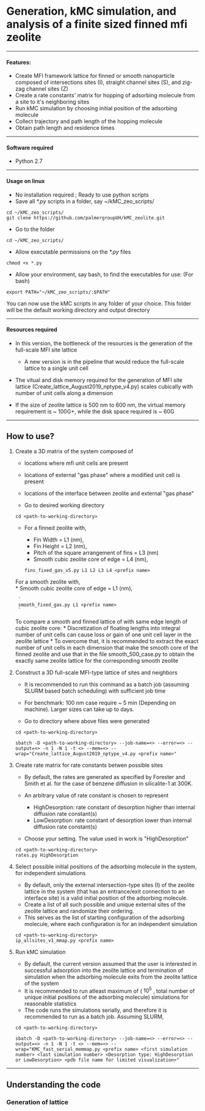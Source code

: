 # Generation, kMC simulation, and analysis of a finite sized finned mfi zeolite
---

#### Features:
- Create MFI framework lattice for finned or smooth nanoparticle composed of intersections sites (I), straight channel sites (S), and zig-zag channel sites (Z)
- Create a rate constants' matrix for hopping of adsorbing molecule from a site to it's neighboring sites
- Run kMC simulation by choosing initial position of the adsorbing molecule
- Collect trajectory and path length of the hopping molecule
- Obtain path length and residence times
---

#### Software required
- Python 2.7
---

#### Usage on linux
- No installation required ; Ready to use python scripts
- Save all *\*.py* scripts in a folder, say ~/kMC_zeo_scripts/  

`
cd ~/kMC_zeo_scripts/  
`  
`
git clone https://github.com/palmergroupUH/kMC_zeolite.git
`


- Go to the folder  

`
cd ~/kMC_zeo_scripts/
`


- Allow executable permissions on the *\*.py* files  

`
chmod +x *.py
`


- Allow your environment, say bash, to find the executables for use: (For bash)  

`
export PATH="~/kMC_zeo_scripts/:$PATH"
`


You can now use the kMC scripts in any folder of your choice. This folder will be the default working directory and output directory

---

#### Resources required
* In this version, the bottleneck of the resources is the generation of the full-scale MFI site lattice

    - A new version is in the pipeline that would reduce the full-scale lattice to a single unit cell

* The vitual and disk memory required for the generation of MFI site lattice (Create_lattice_August2019_nptype_v4.py) scales cubically with number of unit cells along a dimension

* If the size of zeolite lattice is 500 nm to 600 nm, the virtual memory requirement is ~ 100G+, while the disk space required is ~ 60G
---

## How to use? ##
1. Create a 3D matrix of the system composed of

   * locations where mfi unit cells are present
   * locations of external "gas phase" where a modified unit cell is present
   * locations of the interface between zeolite and external "gas phase" 
   
    * Go to desired working directory  

    `
    cd <path-to-working-directory>
    `
    
    * For a finned zeolite with,  
        * Fin Width = L1 (nm),  
        * Fin Height = L2 (nm),  
        * Pitch of the square arrangement of fins = L3 (nm)
        * Smooth cubic zeolite core of edge = L4 (nm),  

        `
        fins_fixed_gas_v5.py L1 L2 L3 L4 <prefix name>
        `

    For a smooth zeolite with,  
        * Smooth cubic zeolite core of edge = L1 (nm),  

        `
        smooth_fixed_gas.py L1 <prefix name>
        `

    To compare a smooth and finned lattice of with same edge length of cubic zeolite core:
        * Discretization of floating lengths into integral number of unit cells can cause loss or gain of one unit cell layer in the zeolite lattice
        * To overcome that, it is recommended to extract the exact number of unit cells in each dimension that make the smooth core of the finned zeolite and use that in the file smooth_500_case.py to obtain the exactly same zeolite lattice for the corresponding smooth zeolite

2. Construct a 3D full-scale MFI-type lattice of sites and neighbors
   * It is recommended to run this command as a batch job (assuming SLURM based batch scheduling) with sufficient job time
   * For benchmark: 100 nm case require ~ 5 min (Depending on machine). Larger sizes can take up to days.
   
   * Go to directory where above files were generated

   `
   cd <path-to-working-directory>
   `

   `
   sbatch -D <path-to-working-directory> --job-name=<> --error=<> --output=<> -n 1 -N 1 -t <> --mem=<> --wrap="Create_lattice_August2019_nptype_v4.py <prefix name>"
   `

3. Create rate matrix for rate constants betwen possible sites
   * By default, the rates are generated as specified by Forester and Smith et al. for the case of benzene diffusion in silicalite-1 at 300K.
   * An arbitrary value of rate constant is chosen to represent 
       * HighDesorption: rate constant of desorption higher than internal diffusion rate constant(s)
       * LowDesorption: rate constant of desorption lower than internal diffusion rate constant(s)

   * Choose your setting. The value used in work is "HighDesorption"

    `
    cd <path-to-working-directory>
    `  
    `
    rates.py HighDesorption
    `
    
4. Select possible initial positions of the adsorbing molecule in the system, for independent simulations
   * By default, only the external intersection-type sites (I) of the zeolite lattice in the system (that has an entrance/exit connection to an interface site) is a valid initial position of the adsorbing molecule.
   * Create a list of all such possible and unique external sites of the zeolite lattice and randomize their ordering.
   * This serves as the list of starting configuration of the adsorbing molecule, where each configuration is for an independent simulation

   `
   cd <path-to-working-directory>
   `  
   `
   ip_allsites_v1_mmap.py <prefix name>
   `

5. Run kMC simulation
   * By default, the current version assumed that the user is interested in successful adsorption into the zeolite lattice and termination of simulation when the adsorbing molecule exits from the zeolite lattice of the system
   * It is recommended to run atleast maximum of ( $10^5$ , total number of unique initial positions of the adsorbing molecule) simulations for reasonable statistics
   * The code runs the simulations serially, and therefore it is recommended to run as a batch job. Assuming SLURM,

   `
   cd <path-to-working-directory>
   `  
   
   `
   sbatch -D <path-to-working-directory> --job-name=<> --error=<> --output=<> -n 1 -N 1 -t <> --mem=<> --wrap="KMC_fast_serial_memmap.py <prefix name> <first simulation number> <last simulation number> <Desorption type: HighDesorption or LowDesorption> <pdb file name for limited visualization>"
   `
---

## Understanding the code
### Generation of lattice


```python

```


```python

```


```python

```
